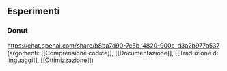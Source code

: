 ## Esperimenti
### Donut
https://chat.openai.com/share/b8ba7d90-7c5b-4820-900c-d3a2b977a537 (argomenti: [[Comprensione codice]], [[Documentazione]], [[Traduzione di linguaggi]], [[Ottimizzazione]])

